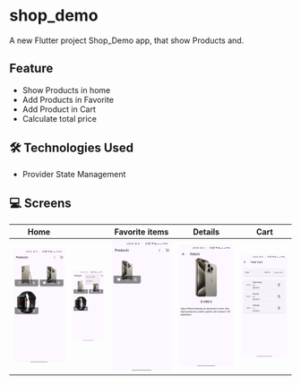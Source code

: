 # shop_demo

A new Flutter project Shop_Demo app, that show Products and.

## Feature

- Show Products in home
- Add Products in Favorite
- Add Product in Cart
- Calculate total price

## 🛠️ Technologies Used

- Provider State Management

## 💻 Screens

| Home                                                                      |                                                                               | Favorite items                                                           | Details                                                                       | Cart                                                                     |
|---------------------------------------------------------------------------|-------------------------------------------------------------------------------|--------------------------------------------------------------------------|-------------------------------------------------------------------------------|--------------------------------------------------------------------------|
| ![](https://github.com/ahmedasaber/shop_demo/blob/master/assets/home.jpg) | ![](https://github.com/ahmedasaber/shop_demo/blob/master/assets/home%202.jpg) | ![](https://github.com/ahmedasaber/shop_demo/blob/master/assets/fav.jpg) | ![](https://github.com/ahmedasaber/shop_demo/blob/master/assets/details.jpg) | ![](https://github.com/ahmedasaber/shop_demo/blob/master/assets/cart.jpg) |
